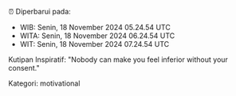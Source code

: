 ⏰ Diperbarui pada:
- WIB: Senin, 18 November 2024 05.24.54 UTC
- WITA: Senin, 18 November 2024 06.24.54 UTC
- WIT: Senin, 18 November 2024 07.24.54 UTC

Kutipan Inspiratif:
"Nobody can make you feel inferior without your consent."


Kategori: motivational

